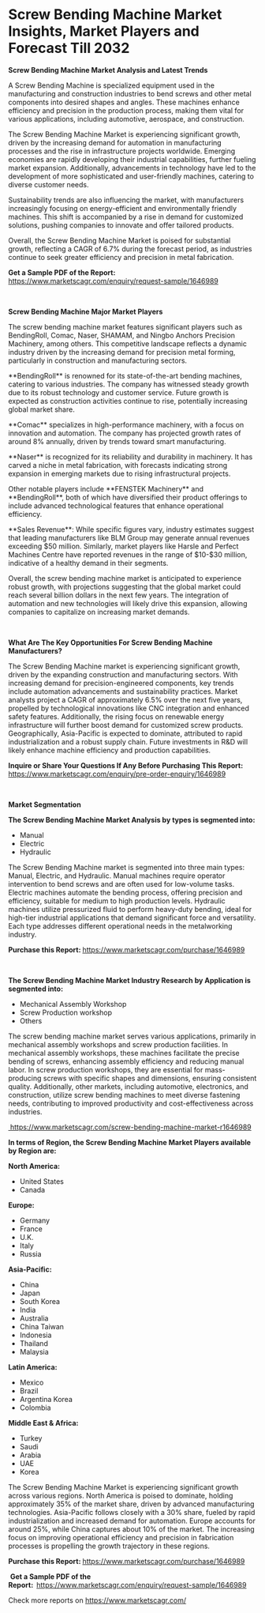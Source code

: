 <p><h1>Screw Bending Machine Market Insights, Market Players and Forecast Till 2032</h1></p><p><strong>Screw Bending Machine Market Analysis and Latest Trends</strong></p>
<p><p>A Screw Bending Machine is specialized equipment used in the manufacturing and construction industries to bend screws and other metal components into desired shapes and angles. These machines enhance efficiency and precision in the production process, making them vital for various applications, including automotive, aerospace, and construction. </p><p>The Screw Bending Machine Market is experiencing significant growth, driven by the increasing demand for automation in manufacturing processes and the rise in infrastructure projects worldwide. Emerging economies are rapidly developing their industrial capabilities, further fueling market expansion. Additionally, advancements in technology have led to the development of more sophisticated and user-friendly machines, catering to diverse customer needs.</p><p>Sustainability trends are also influencing the market, with manufacturers increasingly focusing on energy-efficient and environmentally friendly machines. This shift is accompanied by a rise in demand for customized solutions, pushing companies to innovate and offer tailored products. </p><p>Overall, the Screw Bending Machine Market is poised for substantial growth, reflecting a CAGR of 6.7% during the forecast period, as industries continue to seek greater efficiency and precision in metal fabrication.</p></p>
<p><strong>Get a Sample PDF of the Report:&nbsp;</strong> <a href="https://www.marketscagr.com/enquiry/request-sample/1646989?utm_campaign=1905&utm_medium=2&utm_source=Github&utm_content=ia&utm_term=23022025&utm_id=screw-bending-machine">https://www.marketscagr.com/enquiry/request-sample/1646989</a></p>
<p>&nbsp;</p>
<p><strong>Screw Bending Machine Major Market Players</strong></p>
<p><p>The screw bending machine market features significant players such as BendingRoll, Comac, Naser, SHAMAM, and Ningbo Anchors Precision Machinery, among others. This competitive landscape reflects a dynamic industry driven by the increasing demand for precision metal forming, particularly in construction and manufacturing sectors.</p><p>**BendingRoll** is renowned for its state-of-the-art bending machines, catering to various industries. The company has witnessed steady growth due to its robust technology and customer service. Future growth is expected as construction activities continue to rise, potentially increasing global market share.</p><p>**Comac** specializes in high-performance machinery, with a focus on innovation and automation. The company has projected growth rates of around 8% annually, driven by trends toward smart manufacturing.</p><p>**Naser** is recognized for its reliability and durability in machinery. It has carved a niche in metal fabrication, with forecasts indicating strong expansion in emerging markets due to rising infrastructural projects. </p><p>Other notable players include **FENSTEK Machinery** and **BendingRoll**, both of which have diversified their product offerings to include advanced technological features that enhance operational efficiency.</p><p>**Sales Revenue**: While specific figures vary, industry estimates suggest that leading manufacturers like BLM Group may generate annual revenues exceeding $50 million. Similarly, market players like Harsle and Perfect Machines Centre have reported revenues in the range of $10-$30 million, indicative of a healthy demand in their segments.</p><p>Overall, the screw bending machine market is anticipated to experience robust growth, with projections suggesting that the global market could reach several billion dollars in the next few years. The integration of automation and new technologies will likely drive this expansion, allowing companies to capitalize on increasing market demands.</p></p>
<p>&nbsp;</p>
<p><strong>What Are The Key Opportunities For Screw Bending Machine Manufacturers?</strong></p>
<p><p>The Screw Bending Machine market is experiencing significant growth, driven by the expanding construction and manufacturing sectors. With increasing demand for precision-engineered components, key trends include automation advancements and sustainability practices. Market analysts project a CAGR of approximately 6.5% over the next five years, propelled by technological innovations like CNC integration and enhanced safety features. Additionally, the rising focus on renewable energy infrastructure will further boost demand for customized screw products. Geographically, Asia-Pacific is expected to dominate, attributed to rapid industrialization and a robust supply chain. Future investments in R&D will likely enhance machine efficiency and production capabilities.</p></p>
<p><strong>Inquire or Share Your Questions If Any Before Purchasing This Report:</strong> <a href="https://www.marketscagr.com/enquiry/pre-order-enquiry/1646989?utm_campaign=1905&utm_medium=2&utm_source=Github&utm_content=ia&utm_term=23022025&utm_id=screw-bending-machine">https://www.marketscagr.com/enquiry/pre-order-enquiry/1646989</a></p>
<p>&nbsp;</p>
<p><strong>Market Segmentation</strong></p>
<p><strong>The Screw Bending Machine Market Analysis by types is segmented into:</strong></p>
<p><ul><li>Manual</li><li>Electric</li><li>Hydraulic</li></ul></p>
<p><p>The Screw Bending Machine market is segmented into three main types: Manual, Electric, and Hydraulic. Manual machines require operator intervention to bend screws and are often used for low-volume tasks. Electric machines automate the bending process, offering precision and efficiency, suitable for medium to high production levels. Hydraulic machines utilize pressurized fluid to perform heavy-duty bending, ideal for high-tier industrial applications that demand significant force and versatility. Each type addresses different operational needs in the metalworking industry.</p></p>
<p><strong>Purchase this Report:&nbsp;</strong><a href="https://www.marketscagr.com/purchase/1646989?utm_campaign=1905&utm_medium=2&utm_source=Github&utm_content=ia&utm_term=23022025&utm_id=screw-bending-machine">https://www.marketscagr.com/purchase/1646989</a></p>
<p>&nbsp;</p>
<p><strong>The Screw Bending Machine Market Industry Research by Application is segmented into:</strong></p>
<p><ul><li>Mechanical Assembly Workshop</li><li>Screw Production workshop</li><li>Others</li></ul></p>
<p><p>The screw bending machine market serves various applications, primarily in mechanical assembly workshops and screw production facilities. In mechanical assembly workshops, these machines facilitate the precise bending of screws, enhancing assembly efficiency and reducing manual labor. In screw production workshops, they are essential for mass-producing screws with specific shapes and dimensions, ensuring consistent quality. Additionally, other markets, including automotive, electronics, and construction, utilize screw bending machines to meet diverse fastening needs, contributing to improved productivity and cost-effectiveness across industries.</p></p>
<p><a href="https://www.marketscagr.com/screw-bending-machine-market-r1646989?utm_campaign=1905&utm_medium=2&utm_source=Github&utm_content=ia&utm_term=23022025&utm_id=screw-bending-machine">&nbsp;https://www.marketscagr.com/screw-bending-machine-market-r1646989</a></p>
<p><strong>In terms of Region, the Screw Bending Machine Market Players available by Region are:</strong></p>
<p>
    <p> <strong> North America: </strong>
        <ul>
            <li>United States</li>
            <li>Canada</li>
        </ul>
        </p> 
    <p> <strong> Europe: </strong>
        <ul>
            <li>Germany</li>
            <li>France</li>
            <li>U.K.</li>
            <li>Italy</li>
            <li>Russia</li>
        </ul>
        </p> 
    <p> <strong> Asia-Pacific: </strong>
        <ul>
            <li>China</li>
            <li>Japan</li>
            <li>South Korea</li>
            <li>India</li>
            <li>Australia</li>
            <li>China Taiwan</li>
            <li>Indonesia</li>
            <li>Thailand</li>
            <li>Malaysia</li>
        </ul>
        </p> 
    <p> <strong> Latin America: </strong>
        <ul>
            <li>Mexico</li>
            <li>Brazil</li>
            <li>Argentina Korea</li>
            <li>Colombia</li>
        </ul>
        </p> 
    <p> <strong> Middle East & Africa: </strong>
        <ul>
            <li>Turkey</li>
            <li>Saudi</li>
            <li>Arabia</li>
            <li>UAE</li>
            <li>Korea</li>
        </ul>
    </p>
    </p>
<p><p>The Screw Bending Machine Market is experiencing significant growth across various regions. North America is poised to dominate, holding approximately 35% of the market share, driven by advanced manufacturing technologies. Asia-Pacific follows closely with a 30% share, fueled by rapid industrialization and increased demand for automation. Europe accounts for around 25%, while China captures about 10% of the market. The increasing focus on improving operational efficiency and precision in fabrication processes is propelling the growth trajectory in these regions.</p></p>
<p><strong>Purchase this Report: </strong><a href="https://www.marketscagr.com/purchase/1646989?utm_campaign=1905&utm_medium=2&utm_source=Github&utm_content=ia&utm_term=23022025&utm_id=screw-bending-machine">https://www.marketscagr.com/purchase/1646989</a></p>
<p>&nbsp;<strong>Get a Sample PDF of the Report:&nbsp;&nbsp;</strong><a href="https://www.marketscagr.com/enquiry/request-sample/1646989?utm_campaign=1905&utm_medium=2&utm_source=Github&utm_content=ia&utm_term=23022025&utm_id=screw-bending-machine">https://www.marketscagr.com/enquiry/request-sample/1646989</a></p>
<p><strong></strong></p>
<p>Check more reports on <a href="https://www.marketscagr.com/?utm_campaign=1905&utm_medium=2&utm_source=Github&utm_content=ia&utm_term=23022025&utm_id=screw-bending-machine">https://www.marketscagr.com/</a></p>